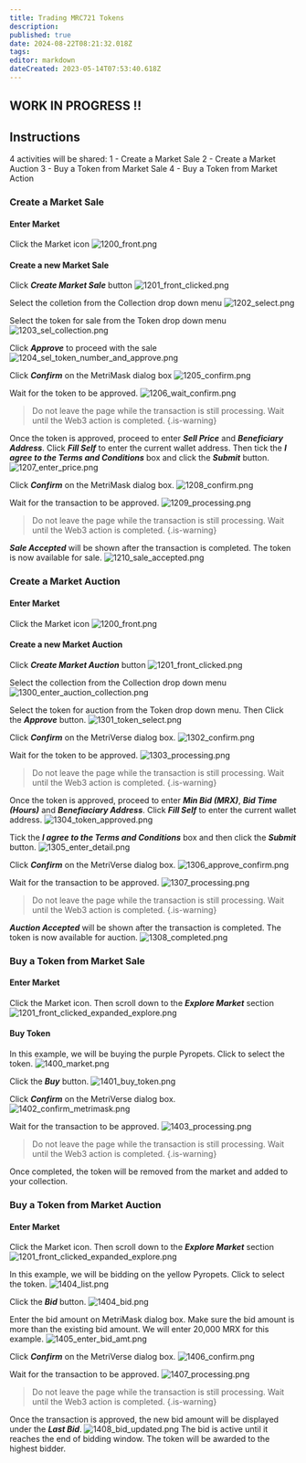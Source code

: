 ```yaml
---
title: Trading MRC721 Tokens
description: 
published: true
date: 2024-08-22T08:21:32.018Z
tags: 
editor: markdown
dateCreated: 2023-05-14T07:53:40.618Z
---
```


WORK IN PROGRESS !!
---

## Instructions

4 activities will be shared:
1 - Create a Market Sale
2 - Create a Market Auction
3 - Buy a Token from Market Sale
4 - Buy a Token from Market Action

### Create a Market Sale
#### Enter Market
Click the Market icon
![1200_front.png](/profile-guides/trading-guides/1200_front.png)

#### Create a new Market Sale
Click ***Create Market Sale*** button
![1201_front_clicked.png](/profile-guides/trading-guides/1201_front_clicked.png)

Select the colletion from the Collection drop down menu
![1202_select.png](/profile-guides/trading-guides/1202_select.png)

Select the token for sale from the Token drop down menu
![1203_sel_collection.png](/profile-guides/trading-guides/1203_sel_collection.png)

Click ***Approve*** to proceed with the sale
![1204_sel_token_number_and_approve.png](/profile-guides/trading-guides/1204_sel_token_number_and_approve.png)

Click ***Confirm*** on the MetriMask dialog box
![1205_confirm.png](/profile-guides/trading-guides/1205_confirm.png)

Wait for the token to be approved.
![1206_wait_confirm.png](/profile-guides/trading-guides/1206_wait_confirm.png)
> Do not leave the page while the transaction is still processing. Wait until the Web3 action is completed.
{.is-warning}

Once the token is approved, proceed to enter ***Sell Price*** and ***Beneficiary Address***. Click ***Fill Self*** to enter the current wallet address. 
Then tick the ***I agree to the Terms and Conditions*** box and click the ***Submit*** button.
![1207_enter_price.png](/profile-guides/trading-guides/1207_enter_price.png)

Click ***Confirm*** on the MetriMask dialog box.
![1208_confirm.png](/profile-guides/trading-guides/1208_confirm.png)

Wait for the transaction to be approved.
![1209_processing.png](/profile-guides/trading-guides/1209_processing.png)
> Do not leave the page while the transaction is still processing. Wait until the Web3 action is completed.
{.is-warning}

***Sale Accepted*** will be shown after the transaction is completed. The token is now available for sale.
![1210_sale_accepted.png](/profile-guides/trading-guides/1210_sale_accepted.png)

### Create a Market Auction
#### Enter Market
Click the Market icon
![1200_front.png](/profile-guides/trading-guides/1200_front.png)

#### Create a new Market Auction
Click ***Create Market Auction*** button
![1201_front_clicked.png](/profile-guides/trading-guides/1201_front_clicked.png)

Select the collection from the Collection drop down menu
![1300_enter_auction_collection.png](/profile-guides/trading-guides/1300_enter_auction_collection.png)

Select the token for auction from the Token drop down menu. Then Click the ***Approve*** button.
![1301_token_select.png](/profile-guides/trading-guides/1301_token_select.png)

Click ***Confirm*** on the MetriVerse dialog box.
![1302_confirm.png](/profile-guides/trading-guides/1302_confirm.png)

Wait for the token to be approved.
![1303_processing.png](/profile-guides/trading-guides/1303_processing.png)
> Do not leave the page while the transaction is still processing. Wait until the Web3 action is completed.
{.is-warning}

Once the token is approved, proceed to enter ***Min Bid (MRX)***, ***Bid Time (Hours)*** and ***Benefiaciary Address***. Click ***Fill Self*** to enter the current wallet address. 
![1304_token_approved.png](/profile-guides/trading-guides/1304_token_approved.png)

Tick the ***I agree to the Terms and Conditions*** box and then click the ***Submit*** button.
![1305_enter_detail.png](/profile-guides/trading-guides/1305_enter_detail.png)

Click ***Confirm*** on the MetriVerse dialog box.
![1306_approve_confirm.png](/profile-guides/trading-guides/1306_approve_confirm.png)

Wait for the transaction to be approved.
![1307_processing.png](/profile-guides/trading-guides/1307_processing.png)
> Do not leave the page while the transaction is still processing. Wait until the Web3 action is completed.
{.is-warning}

***Auction Accepted*** will be shown after the transaction is completed. The token is now available for auction.
![1308_completed.png](/profile-guides/trading-guides/1308_completed.png)

### Buy a Token from Market Sale
#### Enter Market
Click the Market icon. Then scroll down to the ***Explore Market*** section
![1201_front_clicked_expanded_explore.png](/profile-guides/trading-guides/1201_front_clicked_expanded_explore.png)

#### Buy Token
In this example, we will be buying the purple Pyropets. Click to select the token.
![1400_market.png](/profile-guides/trading-guides/1400_market.png)

Click the ***Buy*** button.
![1401_buy_token.png](/profile-guides/trading-guides/1401_buy_token.png)

Click ***Confirm*** on the MetriVerse dialog box.
![1402_confirm_metrimask.png](/profile-guides/trading-guides/1402_confirm_metrimask.png)

Wait for the transaction to be approved.
![1403_processing.png](/profile-guides/trading-guides/1403_processing.png)
> Do not leave the page while the transaction is still processing. Wait until the Web3 action is completed.
{.is-warning}

Once completed, the token will be removed from the market and added to your collection.

### Buy a Token from Market Auction
#### Enter Market
Click the Market icon. Then scroll down to the ***Explore Market*** section
![1201_front_clicked_expanded_explore.png](/profile-guides/trading-guides/1201_front_clicked_expanded_explore.png)

In this example, we will be bidding on the yellow Pyropets. Click to select the token.
![1404_list.png](/profile-guides/trading-guides/1404_list.png)

Click the ***Bid*** button.
![1404_bid.png](/profile-guides/trading-guides/1404_bid.png)

Enter the bid amount on MetriMask dialog box. Make sure the bid amount is more than the existing bid amount. We will enter 20,000 MRX for this example. 
![1405_enter_bid_amt.png](/profile-guides/trading-guides/1405_enter_bid_amt.png)

Click ***Confirm*** on the MetriVerse dialog box.
![1406_confirm.png](/profile-guides/trading-guides/1406_confirm.png)

Wait for the transaction to be approved.
![1407_processing.png](/profile-guides/trading-guides/1407_processing.png)
> Do not leave the page while the transaction is still processing. Wait until the Web3 action is completed.
{.is-warning}

Once the transaction is approved, the new bid amount will be displayed under the ***Last Bid***. 
![1408_bid_updated.png](/profile-guides/trading-guides/1408_bid_updated.png)
The bid is active until it reaches the end of bidding window. The token will be awarded to the highest bidder.